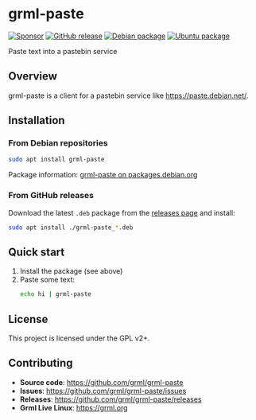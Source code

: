 # grml-paste

[![Sponsor](https://img.shields.io/badge/Sponsor-GitHub-purple?logo=github)](https://github.com/sponsors/grml)
[![GitHub release](https://img.shields.io/github/v/release/grml/grml-paste)](https://github.com/grml/grml-paste/releases)
[![Debian package](https://img.shields.io/debian/v/grml-paste/trixie?label=debian)](https://packages.debian.org/trixie/grml-paste)
[![Ubuntu package](https://img.shields.io/ubuntu/v/grml-paste)](https://packages.ubuntu.com/search?keywords=grml-paste)

Paste text into a pastebin service

## Overview

grml-paste is a client for a pastebin service like https://paste.debian.net/.

## Installation

### From Debian repositories

```bash
sudo apt install grml-paste
```

Package information: [grml-paste on packages.debian.org](https://packages.debian.org/trixie/grml-paste)

### From GitHub releases

Download the latest `.deb` package from the [releases page](../../releases) and install:

```bash
sudo apt install ./grml-paste_*.deb
```

## Quick start

1. Install the package (see above)
2. Paste some text:
   ```bash
   echo hi | grml-paste
   ```

## License

This project is licensed under the GPL v2+.

## Contributing

- **Source code**: https://github.com/grml/grml-paste
- **Issues**: https://github.com/grml/grml-paste/issues
- **Releases**: https://github.com/grml/grml-paste/releases
- **Grml Live Linux**: https://grml.org
